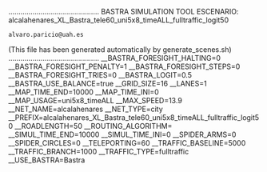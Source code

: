 .............................................
    BASTRA SIMULATION TOOL
    ESCENARIO: alcalahenares_XL_Bastra_tele60_uni5x8_timeALL_fulltraffic_logit50

    alvaro.paricio@uah.es
(This file has been generated automatically by generate_scenes.sh)
.............................................
__BASTRA_FORESIGHT_HALTING=0
__BASTRA_FORESIGHT_PENALTY=1
__BASTRA_FORESIGHT_STEPS=0
__BASTRA_FORESIGHT_TRIES=0
__BASTRA_LOGIT=0.5
__BASTRA_USE_BALANCE=true
__GRID_SIZE=16
__LANES=1
__MAP_TIME_END=10000
__MAP_TIME_INI=0
__MAP_USAGE=uni5x8_timeALL
__MAX_SPEED=13.9
__NET_NAME=alcalahenares
__NET_TYPE=city
__PREFIX=alcalahenares_XL_Bastra_tele60_uni5x8_timeALL_fulltraffic_logit50
__ROADLENGTH=50
__ROUTING_ALGORITHM=
__SIMUL_TIME_END=10000
__SIMUL_TIME_INI=0
__SPIDER_ARMS=0
__SPIDER_CIRCLES=0
__TELEPORTING=60
__TRAFFIC_BASELINE=5000
__TRAFFIC_BRANCH=1000
__TRAFFIC_TYPE=fulltraffic
__USE_BASTRA=Bastra
